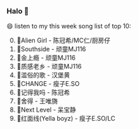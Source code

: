 

### Halo 👋

😄 listen to my this week song list of top 10:

0. 🌈Alien Girl - 陈冠希/MC仁/厨房仔
1. 🌈Southside - 顽童MJ116
2. 🌈金上瘾 - 顽童MJ116
3. 🌈质感老乡 - 顽童MJ116
4. 🌈滥俗的歌 - 汉堡黄
5. 🌈CHANGE - 瘦子E.SO
6. 🌈记得我吗 - 陈冠希
7. 🌈舍得 - 王唯旖
8. 🌈Next Level - 呆宝静
9. 🌈红面线(Yella boyz) - 瘦子E.SO/LC

